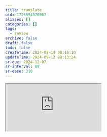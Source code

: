```yaml
---
title: translate
uid: 1723594570867
aliases: []
categories: []
tags:
  - review
archive: false
draft: false
todo: false
createTime: 2024-08-14 08:16:10
updateTime: 2024-09-12 08:13:24
sr-due: 2024-12-07
sr-interval: 89
sr-ease: 310
---
```


<iframe
  class="iframe_full"
  src="https://dict.youdao.com/result?word=translate&lang=en"
>
</iframe>
